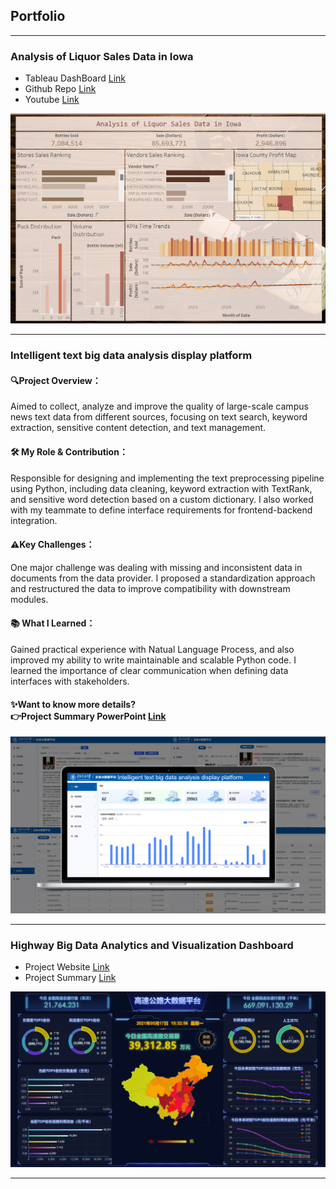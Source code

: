 ## Portfolio

---

### Analysis of Liquor Sales Data in Iowa
- Tableau DashBoard [Link](https://public.tableau.com/app/profile/yingzi.yuan/viz/Book1_17414960412010/Dashboard2?publish=yes)
- Github Repo [Link](https://github.sfu.ca/wya65/cheerstodata)
- Youtube [Link](https://www.youtube.com/watch?v=eNGkROW1Uew&ab_channel=SophiaYang)
<img src="images/Tab2.png?raw=true"/>

---
### Intelligent text big data analysis display platform
#### 🔍Project Overview：<br>
Aimed to collect, analyze and improve the quality of large-scale campus news text data from different sources, focusing on text search, keyword extraction, sensitive content detection, and text management.<br>
#### 🛠 My Role & Contribution：<br>
Responsible for designing and implementing the text preprocessing pipeline using Python, including data cleaning, keyword extraction with TextRank, and sensitive word detection based on a custom dictionary. I also worked with my teammate to define interface requirements for frontend-backend integration.<br>
#### ⚠️Key Challenges：<br>
One major challenge was dealing with missing and inconsistent data in documents from the data provider. I proposed a standardization approach and restructured the data to improve compatibility with downstream modules.<br>
#### 📚 What I Learned：<br>
Gained practical experience with Natual Language Process, and also improved my ability to write maintainable and scalable Python code. I learned the importance of clear communication when defining data interfaces with stakeholders.<br>
#### ✨Want to know more details? <br>👉Project Summary PowerPoint [Link](https://docs.google.com/presentation/d/16s6zZYxvOKEwYpxy2t02wZa0QElIp27SVfzsVwCSuq8/edit?usp=sharing)<br>
<img src="images/Project2.png?raw=true"/>

---

### Highway Big Data Analytics and Visualization Dashboard
- Project Website [Link](http://39.105.1.143:9998/ )
- Project Summary [Link](https://docs.google.com/presentation/d/1A2bPSx9vF1x0Jmy0NeHrYnkctKXp56VlwC_TXf0Hx8o/edit?usp=sharing)
<img src="images/Picture1.png?raw=true"/>



---

